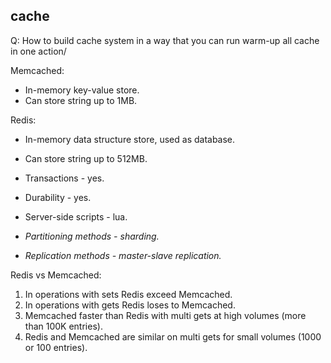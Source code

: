 cache
-

Q:
How to build cache system in a way
that you can run warm-up all cache in one action/

Memcached:

* In-memory key-value store.
* Can store string up to 1MB.

Redis:

* In-memory data structure store, used as database.
* Can store string up to 512MB.
* Transactions - yes.
* Durability - yes.
* Server-side scripts - lua.

* *Partitioning methods - sharding.*
* *Replication methods - master-slave replication.*

Redis vs Memcached:

1. In operations with sets Redis exceed Memcached.
2. In operations with gets Redis loses to Memcached.
3. Memcached faster than Redis with multi gets at high volumes (more than 100K entries).
4. Redis and Memcached are similar on multi gets for small volumes (1000 or 100 entries).
